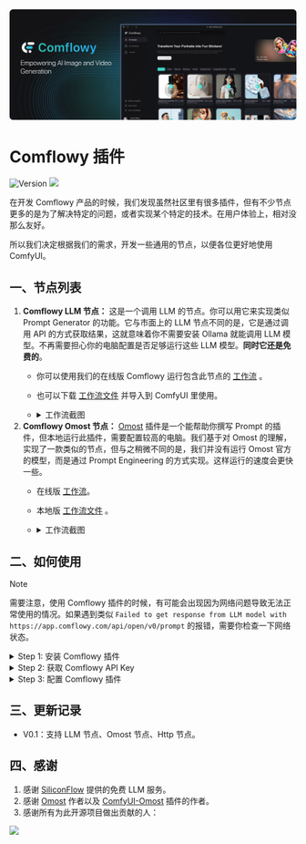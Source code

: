 <img src="images/comflowy_banner.png" alt="banner"/>

# Comflowy 插件

<div>

  ![Version](https://img.shields.io/badge/node_version-0.1-lightblue)
  <a href="https://discord.gg/cj623WvcVx">
    <img src="https://dcbadge.vercel.app/api/server/cj623WvcVx?style=flat" />
  </a>

</div>

在开发 Comflowy 产品的时候，我们发现虽然社区里有很多插件，但有不少节点更多的是为了解决特定的问题，或者实现某个特定的技术。在用户体验上，相对没那么友好。

所以我们决定根据我们的需求，开发一些通用的节点，以便各位更好地使用 ComfyUI。

## 一、节点列表

1. **Comflowy LLM 节点：** 这是一个调用 LLM 的节点。你可以用它来实现类似 Prompt Generator 的功能。它与市面上的 LLM 节点不同的是，它是通过调用 API 的方式获取结果，这就意味着你不需要安装 Ollama 就能调用 LLM 模型。不再需要担心你的电脑配置是否足够运行这些 LLM 模型。**同时它还是免费的**。
   * 你可以使用我们的在线版 Comflowy 运行包含此节点的 [工作流](https://app.comflowy.com/template/84bea01c-e109-41f2-89c6-914fc999a1cf)  。
   * 也可以下载 [工作流文件](workflows/LLM_CN.json) 并导入到 ComfyUI 里使用。
   * <details>
      <summary>工作流截图</summary>
      <br/>

      ![image](images/LLM.png)
    </detials>
2. **Comflowy Omost 节点：** [Omost](https://github.com/lllyasviel/Omost) 插件是一个能帮助你撰写 Prompt 的插件，但本地运行此插件，需要配置较高的电脑。我们基于对 Omost 的理解，实现了一款类似的节点，但与之稍微不同的是，我们并没有运行 Omost 官方的模型，而是通过 Prompt Engineering 的方式实现。这样运行的速度会更快一些。
   * 在线版 [工作流](https://app.comflowy.com/template/1ce47688-4c85-42af-88ad-290f283eb9ec)。
   * 本地版 [工作流文件](workflows/Omost_LLM.json) 。
   * <details>
      <summary>工作流截图</summary>
      <br/>
      
      ![image](images/Omost_LLM.png)
    </detials>

## 二、如何使用

> [!NOTE]
> 需要注意，使用 Comflowy 插件的时候，有可能会出现因为网络问题导致无法正常使用的情况。如果遇到类似 `Failed to get response from LLM model with https://app.comflowy.com/api/open/v0/prompt` 的报错，需要你检查一下网络状态。

<details>
  <summary>Step 1: 安装 Comflowy 插件</summary>

- 方法一：使用 [ComfyUI Manager](https://github.com/ltdrdata/ComfyUI-Manager)  安装（推荐）
- 方法二：Git 安装
    
    CompyUI插件目录(例如“CompyUI\custom_nodes\”)中打开cmd窗口，键入以下命令：

    ```shell
    git clone git clone https://github.com/6174/comflowy-nodes.git
    ```

- 方法三：下载zip文件
    
    或者下载解压zip文件，将得到的文件夹复制到 ```ComfyUI\custom_nodes\``` 目录下。

</details>

<details>
  <summary>Step 2: 获取 Comflowy API Key</summary>
  
  接着你需要获取 Comflowy 的 API Key，点击左下角的头像（图①），再点击设置（图②）， 最后找到 API Key（图③） 并复制它。
  
  ![image](images/API_Key.png)
</details>

<details>
  <summary>Step 3: 配置 Comflowy 插件</summary>

  最后需要将 API Key 输入到节点里，比如 LLM 节点里就有一个 API Key 的输入框，你需要将刚才复制的 API Key 粘贴到这里：
  
  ![image](images/API_Key_Node.png)
</details>

## 三、更新记录

* V0.1：支持 LLM 节点、Omost 节点、Http 节点。

## 四、感谢

1. 感谢 [SiliconFlow](https://siliconflow.cn/) 提供的免费 LLM 服务。
2. 感谢 [Omost](https://github.com/lllyasviel/Omost) 作者以及 [ComfyUI-Omost](https://github.com/huchenlei/ComfyUI_omost?tab=readme-ov-file) 插件的作者。
3. 感谢所有为此开源项目做出贡献的人：

<a href="https://github.com/6174/comflowy-nodes/graphs/contributors">
  <img src="https://contrib.rocks/image?repo=6174/comflowy-nodes" />
</a>
